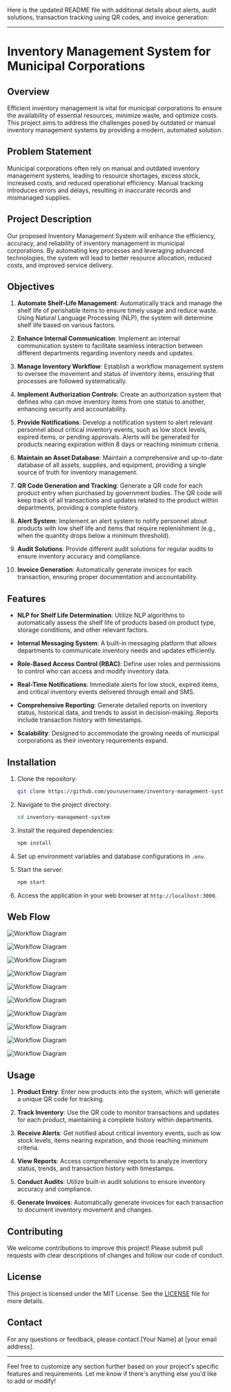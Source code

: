 Here is the updated README file with additional details about alerts, audit solutions, transaction tracking using QR codes, and invoice generation:

---

# Inventory Management System for Municipal Corporations

## Overview

Efficient inventory management is vital for municipal corporations to ensure the availability of essential resources, minimize waste, and optimize costs. This project aims to address the challenges posed by outdated or manual inventory management systems by providing a modern, automated solution.

## Problem Statement

Municipal corporations often rely on manual and outdated inventory management systems, leading to resource shortages, excess stock, increased costs, and reduced operational efficiency. Manual tracking introduces errors and delays, resulting in inaccurate records and mismanaged supplies.

## Project Description

Our proposed Inventory Management System will enhance the efficiency, accuracy, and reliability of inventory management in municipal corporations. By automating key processes and leveraging advanced technologies, the system will lead to better resource allocation, reduced costs, and improved service delivery.

## Objectives

1. **Automate Shelf-Life Management**: Automatically track and manage the shelf life of perishable items to ensure timely usage and reduce waste. Using Natural Language Processing (NLP), the system will determine shelf life based on various factors.

2. **Enhance Internal Communication**: Implement an internal communication system to facilitate seamless interaction between different departments regarding inventory needs and updates.

3. **Manage Inventory Workflow**: Establish a workflow management system to oversee the movement and status of inventory items, ensuring that processes are followed systematically.

4. **Implement Authorization Controls**: Create an authorization system that defines who can move inventory items from one status to another, enhancing security and accountability.

5. **Provide Notifications**: Develop a notification system to alert relevant personnel about critical inventory events, such as low stock levels, expired items, or pending approvals. Alerts will be generated for products nearing expiration within 8 days or reaching minimum criteria.

6. **Maintain an Asset Database**: Maintain a comprehensive and up-to-date database of all assets, supplies, and equipment, providing a single source of truth for inventory management.

7. **QR Code Generation and Tracking**: Generate a QR code for each product entry when purchased by government bodies. The QR code will keep track of all transactions and updates related to the product within departments, providing a complete history.

8. **Alert System**: Implement an alert system to notify personnel about products with low shelf life and items that require replenishment (e.g., when the quantity drops below a minimum threshold).

9. **Audit Solutions**: Provide different audit solutions for regular audits to ensure inventory accuracy and compliance.

10. **Invoice Generation**: Automatically generate invoices for each transaction, ensuring proper documentation and accountability.

## Features

- **NLP for Shelf Life Determination**: Utilize NLP algorithms to automatically assess the shelf life of products based on product type, storage conditions, and other relevant factors.

- **Internal Messaging System**: A built-in messaging platform that allows departments to communicate inventory needs and updates efficiently.

- **Role-Based Access Control (RBAC)**: Define user roles and permissions to control who can access and modify inventory data.

- **Real-Time Notifications**: Immediate alerts for low stock, expired items, and critical inventory events delivered through email and SMS.

- **Comprehensive Reporting**: Generate detailed reports on inventory status, historical data, and trends to assist in decision-making. Reports include transaction history with timestamps.

- **Scalability**: Designed to accommodate the growing needs of municipal corporations as their inventory requirements expand.

## Installation

1. Clone the repository:
   ```bash
   git clone https://github.com/yourusername/inventory-management-system.git
   ```

2. Navigate to the project directory:
   ```bash
   cd inventory-management-system
   ```

3. Install the required dependencies:
   ```bash
   npm install
   ```

4. Set up environment variables and database configurations in `.env`.

5. Start the server:
   ```bash
   npm start
   ```

6. Access the application in your web browser at `http://localhost:3000`.


## Web Flow

![Workflow Diagram](./images/Screenshot%20(100).png)


![Workflow Diagram](./images/Screenshot%20(102).png)

![Workflow Diagram](./images/Screenshot%20(101).png)


![Workflow Diagram](./images/Screenshot%20(103).png)

![Workflow Diagram](./images/Screenshot%20(104).png)

![Workflow Diagram](./images/Screenshot%20(105).png)


![Workflow Diagram](./images/Screenshot%20(106).png)

![Workflow Diagram](./images/Screenshot%20(107).png)

![Workflow Diagram](./images/Screenshot%20(108).png)


![Workflow Diagram](./images/Screenshot%20(109).png)



## Usage

1. **Product Entry**: Enter new products into the system, which will generate a unique QR code for tracking.

2. **Track Inventory**: Use the QR code to monitor transactions and updates for each product, maintaining a complete history within departments.

3. **Receive Alerts**: Get notified about critical inventory events, such as low stock levels, items nearing expiration, and those reaching minimum criteria.

4. **View Reports**: Access comprehensive reports to analyze inventory status, trends, and transaction history with timestamps.

5. **Conduct Audits**: Utilize built-in audit solutions to ensure inventory accuracy and compliance.

6. **Generate Invoices**: Automatically generate invoices for each transaction to document inventory movement and changes.

## Contributing

We welcome contributions to improve this project! Please submit pull requests with clear descriptions of changes and follow our code of conduct.

## License

This project is licensed under the MIT License. See the [LICENSE](LICENSE) file for more details.

## Contact

For any questions or feedback, please contact [Your Name] at [your email address].

---

Feel free to customize any section further based on your project's specific features and requirements. Let me know if there's anything else you'd like to add or modify!